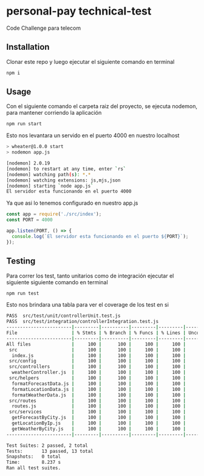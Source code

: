 # personal-pay technical-test

Code Challenge para telecom

## Installation

Clonar este repo y luego ejecutar el siguiente comando en terminal

```bash
npm i
```

## Usage

Con el siguiente comando el carpeta raiz del proyecto, se ejecuta nodemon, para mantener corriendo la aplicación

```bash
npm run start
```

Esto nos levantara un servido en el puerto 4000 en nuestro localhost

```bash
> wheater@1.0.0 start
> nodemon app.js

[nodemon] 2.0.19
[nodemon] to restart at any time, enter `rs`
[nodemon] watching path(s): *.*
[nodemon] watching extensions: js,mjs,json
[nodemon] starting `node app.js`
El servidor esta funcionando en el puerto 4000
```
Ya que asi lo tenemos configurado en nuestro app.js

```js
const app = require('./src/index');
const PORT = 4000

app.listen(PORT, () => {
  console.log(`El servidor esta funcionando en el puerto ${PORT}`);
});
```

## Testing

Para correr los test, tanto unitarios como de integración ejecutar el siguiente siguiente comando en terminal

```bash
npm run test
```

Esto nos brindara una tabla para ver el coverage de los test en si 

```bash
PASS  src/test/unit/controllerUnit.test.js
PASS  src/test/integration/controllerIntegration.test.js
------------------------|---------|----------|---------|---------|-------------------
File                    | % Stmts | % Branch | % Funcs | % Lines | Uncovered Line #s 
------------------------|---------|----------|---------|---------|-------------------
All files               |     100 |      100 |     100 |     100 |                   
 src                    |     100 |      100 |     100 |     100 |                   
  index.js              |     100 |      100 |     100 |     100 |                   
 src/config             |     100 |      100 |     100 |     100 |                   
 src/controllers        |     100 |      100 |     100 |     100 | 
  weatherController.js  |     100 |      100 |     100 |     100 | 
 src/helpers            |     100 |      100 |     100 |     100 | 
  formatForecastData.js |     100 |      100 |     100 |     100 | 
  formatLocationData.js |     100 |      100 |     100 |     100 | 
  formatWeatherData.js  |     100 |      100 |     100 |     100 | 
 src/routes             |     100 |      100 |     100 |     100 | 
  routes.js             |     100 |      100 |     100 |     100 | 
 src/services           |     100 |      100 |     100 |     100 | 
  getForecastByCity.js  |     100 |      100 |     100 |     100 | 
  getLocationByIp.js    |     100 |      100 |     100 |     100 | 
  getWeatherByCity.js   |     100 |      100 |     100 |     100 | 
------------------------|---------|----------|---------|---------|-------------------

Test Suites: 2 passed, 2 total
Tests:       13 passed, 13 total
Snapshots:   0 total
Time:        8.237 s
Ran all test suites.
```
